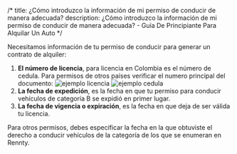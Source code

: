 /*title: ¿Cómo introduzco la información de mi permiso de conducir de manera adecuada?description: ¿Cómo introduzco la información de mi permiso de conducir de manera adecuada? - Guía De Principiante Para Alquilar Un Auto*/Necesitamos información de tu permiso de conducir para generar un contrato de alquiler:1. **El número de licencia**, para licencia en Colombia es el número de cedula. Para permisos de otros países verificar el numero principal del documento:![ejemplo licencia](/raneto/es/img/licencia.jpg)![ejemplo cedula](/raneto/es/img/cedula_frontal.jpg)2. **La fecha de expedición**, es la fecha en que tu permiso para conducir vehículos de categoría B se expidió en primer lugar.3. **La fecha de vigencia o expiración**, es la fecha en que deja de ser válida tu licencia.Para otros permisos, debes especificar la fecha en la que obtuviste el derecho a conducir vehículos de la categoría de los que se enumeran en Rennty.